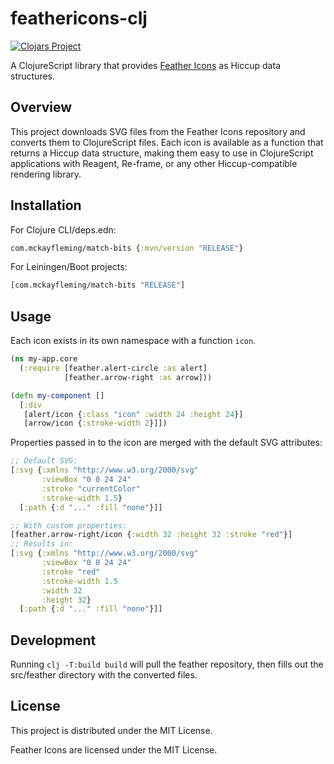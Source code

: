 # feathericons-clj

[![Clojars Project](https://img.shields.io/clojars/v/com.mckayfleming/match-bits.svg)](https://clojars.org/com.mckayfleming/feathericons-clj)

A ClojureScript library that provides [Feather Icons](https://github.com/feathericons/feather) as Hiccup data structures.

## Overview

This project downloads SVG files from the Feather Icons repository and converts them to ClojureScript files. Each icon is available as a function that returns a Hiccup data structure, making them easy to use in ClojureScript applications with Reagent, Re-frame, or any other Hiccup-compatible rendering library.

## Installation
For Clojure CLI/deps.edn:
```clojure
com.mckayfleming/match-bits {:mvn/version "RELEASE"}
```

For Leiningen/Boot projects:
```clojure
[com.mckayfleming/match-bits "RELEASE"]
```

## Usage

Each icon exists in its own namespace with a function `icon`.

```clojure
(ns my-app.core
  (:require [feather.alert-circle :as alert]
            [feather.arrow-right :as arrow]))

(defn my-component []
  [:div
   [alert/icon {:class "icon" :width 24 :height 24}]
   [arrow/icon {:stroke-width 2}]])
```

Properties passed in to the icon are merged with the default SVG attributes:

```clojure
;; Default SVG:
[:svg {:xmlns "http://www.w3.org/2000/svg" 
       :viewBox "0 0 24 24" 
       :stroke "currentColor" 
       :stroke-width 1.5} 
  [:path {:d "..." :fill "none"}]]

;; With custom properties:
[feather.arrow-right/icon {:width 32 :height 32 :stroke "red"}]
;; Results in:
[:svg {:xmlns "http://www.w3.org/2000/svg" 
       :viewBox "0 0 24 24" 
       :stroke "red" 
       :stroke-width 1.5
       :width 32
       :height 32} 
  [:path {:d "..." :fill "none"}]]
```

## Development

Running `clj -T:build build` will pull the feather repository, then fills out the src/feather directory with the converted files.

## License

This project is distributed under the MIT License.

Feather Icons are licensed under the MIT License.
